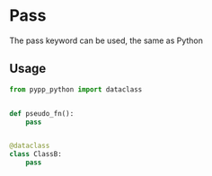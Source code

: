 # Pass

The pass keyword can be used, the same as Python

## Usage

```python
from pypp_python import dataclass


def pseudo_fn():
    pass


@dataclass
class ClassB:
    pass
```